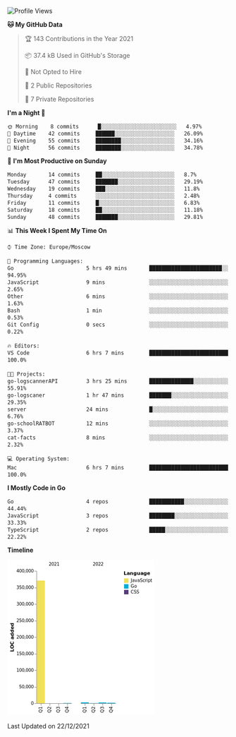 <!--START_SECTION:waka-->
![Profile Views](http://img.shields.io/badge/Profile%20Views-26-blue)

**🐱 My GitHub Data** 

> 🏆 143 Contributions in the Year 2021
 > 
> 📦 37.4 kB Used in GitHub's Storage 
 > 
> 🚫 Not Opted to Hire
 > 
> 📜 2 Public Repositories 
 > 
> 🔑 7 Private Repositories  
 > 
**I'm a Night 🦉** 

```text
🌞 Morning    8 commits      █░░░░░░░░░░░░░░░░░░░░░░░░   4.97% 
🌆 Daytime    42 commits     ██████░░░░░░░░░░░░░░░░░░░   26.09% 
🌃 Evening    55 commits     ████████░░░░░░░░░░░░░░░░░   34.16% 
🌙 Night      56 commits     ████████░░░░░░░░░░░░░░░░░   34.78%

```
📅 **I'm Most Productive on Sunday** 

```text
Monday       14 commits     ██░░░░░░░░░░░░░░░░░░░░░░░   8.7% 
Tuesday      47 commits     ███████░░░░░░░░░░░░░░░░░░   29.19% 
Wednesday    19 commits     ███░░░░░░░░░░░░░░░░░░░░░░   11.8% 
Thursday     4 commits      ░░░░░░░░░░░░░░░░░░░░░░░░░   2.48% 
Friday       11 commits     █░░░░░░░░░░░░░░░░░░░░░░░░   6.83% 
Saturday     18 commits     ██░░░░░░░░░░░░░░░░░░░░░░░   11.18% 
Sunday       48 commits     ███████░░░░░░░░░░░░░░░░░░   29.81%

```


📊 **This Week I Spent My Time On** 

```text
⌚︎ Time Zone: Europe/Moscow

💬 Programming Languages: 
Go                       5 hrs 49 mins       ███████████████████████░░   94.95% 
JavaScript               9 mins              ░░░░░░░░░░░░░░░░░░░░░░░░░   2.65% 
Other                    6 mins              ░░░░░░░░░░░░░░░░░░░░░░░░░   1.63% 
Bash                     1 min               ░░░░░░░░░░░░░░░░░░░░░░░░░   0.53% 
Git Config               0 secs              ░░░░░░░░░░░░░░░░░░░░░░░░░   0.22%

🔥 Editors: 
VS Code                  6 hrs 7 mins        █████████████████████████   100.0%

🐱‍💻 Projects: 
go-logscannerAPI         3 hrs 25 mins       ██████████████░░░░░░░░░░░   55.91% 
go-logscaner             1 hr 47 mins        ███████░░░░░░░░░░░░░░░░░░   29.35% 
server                   24 mins             █░░░░░░░░░░░░░░░░░░░░░░░░   6.76% 
go-schoolRATBOT          12 mins             ░░░░░░░░░░░░░░░░░░░░░░░░░   3.37% 
cat-facts                8 mins              ░░░░░░░░░░░░░░░░░░░░░░░░░   2.32%

💻 Operating System: 
Mac                      6 hrs 7 mins        █████████████████████████   100.0%

```

**I Mostly Code in Go** 

```text
Go                       4 repos             ███████████░░░░░░░░░░░░░░   44.44% 
JavaScript               3 repos             ████████░░░░░░░░░░░░░░░░░   33.33% 
TypeScript               2 repos             █████░░░░░░░░░░░░░░░░░░░░   22.22%

```


**Timeline**

![Chart not found](https://raw.githubusercontent.com/jeezft/jeezft/main/charts/bar_graph.png) 


 Last Updated on 22/12/2021
<!--END_SECTION:waka-->
